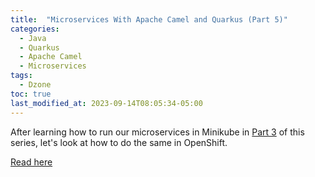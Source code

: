 ```yaml
---
title:  "Microservices With Apache Camel and Quarkus (Part 5)"
categories:
  - Java
  - Quarkus
  - Apache Camel
  - Microservices
tags:
  - Dzone
toc: true
last_modified_at: 2023-09-14T08:05:34-05:00
---
```


After learning how to run our microservices in Minikube in [Part 3](https://dzone.com/articles/microservices-with-apache-camel-and-quarkus-part-3) of this series, let's look at how to do the same in OpenShift.

[Read here](https://dzone.com/articles/microservices-with-apache-camel-and-quarkus-part-5)
